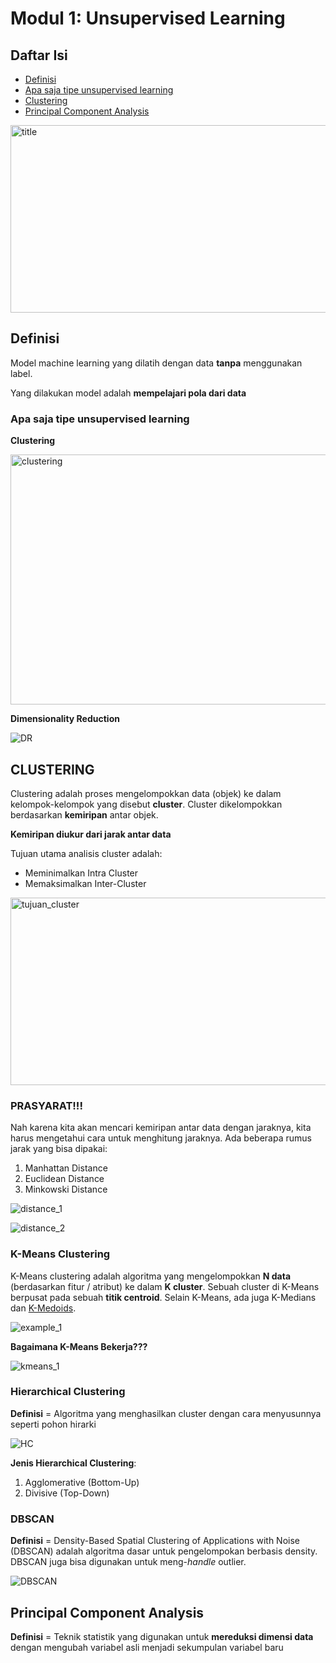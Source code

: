# Modul 1: Unsupervised Learning

## Daftar Isi
- [Definisi](#definisi)
- [Apa saja tipe unsupervised learning](#apa-saja-tipe-unsupervised-learning)
- [Clustering](#clustering)
- [Principal Component Analysis](#principal-component-analysis)

<img src="./assets/title.webp" alt="title" width="800" height="300">

## Definisi
Model machine learning yang dilatih dengan data **tanpa** menggunakan label.

Yang dilakukan model adalah **mempelajari pola dari data**

### Apa saja tipe unsupervised learning

**Clustering**

<img src="./assets/clustering.webp" alt="clustering" width="800" height="400">

**Dimensionality Reduction**

![DR](./assets/DR.gif)

## CLUSTERING

Clustering adalah proses mengelompokkan data (objek) ke dalam kelompok-kelompok yang disebut **cluster**. Cluster dikelompokkan berdasarkan **kemiripan** antar objek.

**Kemiripan diukur dari jarak antar data**

Tujuan utama analisis cluster adalah:
- Meminimalkan Intra Cluster
- Memaksimalkan Inter-Cluster

<img src="./assets/tujuan_cluster.png" alt="tujuan_cluster" width="800" height="300">

### PRASYARAT!!!

Nah karena kita akan mencari kemiripan antar data dengan jaraknya, kita harus mengetahui cara untuk menghitung jaraknya. Ada beberapa rumus jarak yang bisa dipakai:

1. Manhattan Distance
2. Euclidean Distance
3. Minkowski Distance

![distance_1](./assets/distance_1.png)

![distance_2](./assets/distance_2.png)

### K-Means Clustering

K-Means clustering adalah algoritma yang mengelompokkan **N data** (berdasarkan fitur / atribut) ke dalam **K cluster**. Sebuah cluster di K-Means berpusat pada sebuah **titik centroid**. Selain K-Means, ada juga K-Medians dan [K-Medoids](https://esairina.medium.com/clustering-menggunakan-algoritma-k-medoids-67179a333723).

![example_1](./assets/example_1.png)

**Bagaimana K-Means Bekerja???**

![kmeans_1](./assets/kmeans_1.png)

### Hierarchical Clustering

**Definisi** = Algoritma yang menghasilkan cluster dengan cara menyusunnya seperti pohon hirarki

![HC](./assets/HC.png)

**Jenis Hierarchical Clustering**:
1. Agglomerative (Bottom-Up)
2. Divisive (Top-Down)

### DBSCAN

**Definisi** = Density-Based Spatial Clustering of Applications with Noise (DBSCAN) adalah algoritma dasar untuk pengelompokan berbasis density. DBSCAN juga bisa digunakan untuk meng-*handle* outlier.

![DBSCAN](./assets/DBSCAN.gif)

## Principal Component Analysis

**Definisi** = Teknik statistik yang digunakan untuk **mereduksi dimensi data** dengan mengubah variabel asli menjadi sekumpulan variabel baru